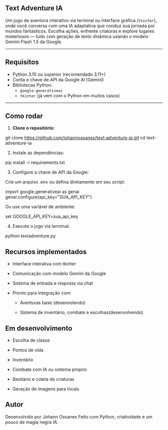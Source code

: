 ## Text Adventure IA

Um jogo de aventura interativo via terminal ou interface gráfica (`tkinter`), onde você conversa com uma IA adaptativa que conduz sua jornada por mundos fantásticos. Escolha ações, enfrente criaturas e explore lugares misteriosos — tudo com geração de texto dinâmica usando o modelo Gemini Flash 1.5 da Google.

---

## Requisitos

- Python 3.10 ou superior (recomendado 3.11+)
- Conta e chave de API da Google AI (Gemini)
- Bibliotecas Python:
  - `google-generativeai`
  - `tkinter` (já vem com o Python em muitos casos)

---

## Como rodar

1. **Clone o repositório:**

git clone https://github.com/johannossanes/text-adventure-ia.git
cd text-adventure-ia

2. Instale as dependências:

  pip install -r requirements.txt

3. Configure a chave de API da Google:

  Crie um arquivo .env ou defina diretamente em seu script:

  import google.generativeai as genai
  genai.configure(api_key="SUA_API_KEY")

  Ou use uma variável de ambiente:

  set GOOGLE_API_KEY=sua_api_key

4. Execute o jogo via terminal:

  python textadventure.py

## Recursos implementados

  - Interface interativa com tkinter

  - Comunicação com modelo Gemini da Google

  - Sistema de entrada e resposta via chat

  - Pronto para integração com:

    - Aventuras base (desenvolendo)

    - Sistema de inventário, combate e escolhas(desenvolvendo)

## Em desenvolvimento

  - Escolha de classe

  - Pontos de vida

  - Inventário

  - Combate com IA ou sistema próprio

  - Bestiário e coleta de criaturas

  - Geração de imagens para locais

## Autor

  Desenvolvido por Johann Ossanes
  Feito com Python, criatividade e um pouco de magia negra IA.
